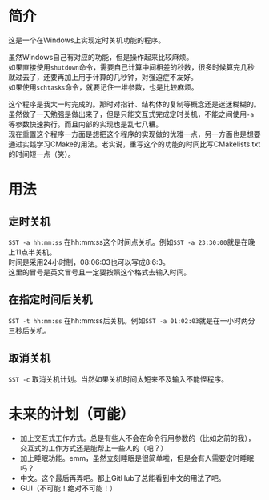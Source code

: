 # 简介
这是一个在Windows上实现定时关机功能的程序。  

虽然Windows自己有对应的功能，但是操作起来比较麻烦。  
如果直接使用`shutdown`命令，需要自己计算中间相差的秒数，很多时候算完几秒就过去了，还要再加上用于计算的几秒钟，对强迫症不友好。  
如果使用`schtasks`命令，就要记住一堆参数，也是比较麻烦。  

这个程序是我大一时完成的。那时对指针、结构体的复制等概念还是迷迷糊糊的。虽然做了一天勉强是做出来了，但是只能交互式完成定时关机，不能之间使用`-a`等参数快速执行。而且内部的实现也是乱七八糟。  
现在重置这个程序一方面是想把这个程序的实现做的优雅一点，另一方面也是想要通过实践学习CMake的用法。老实说，重写这个的功能的时间比写CMakelists.txt的时间短一点（笑）。  

# 用法
## 定时关机
`SST -a hh:mm:ss` 在hh:mm:ss这个时间点关机。例如`SST -a 23:30:00`就是在晚上11点半关机。  
时间是采用24小时制，08:06:03也可以写成8:6:3。  
这里的冒号是英文冒号且一定要按照这个格式去输入时间。  

## 在指定时间后关机
`SST -t hh:mm:ss` 在hh:mm:ss后关机。例如`SST -a 01:02:03`就是在一小时两分三秒后关机。  

## 取消关机
`SST -c` 取消关机计划。当然如果关机时间太短来不及输入不能怪程序。

# 未来的计划（可能）
* 加上交互式工作方式。总是有些人不会在命令行用参数的（比如之前的我），交互式的工作方式还是能帮上一些人的（吧？）
* 加上睡眠功能。emm，虽然立刻睡眠是很简单啦，但是会有人需要定时睡眠吗？
* 中文。这个最后再弄吧。都上GitHub了总能看到中文的用法了吧。
* GUI（不可能！绝对不可能！）